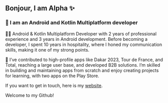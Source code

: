 
## Bonjour, I am Alpha ✨
### 📱 I am an Android and Kotlin Multiplatform developer

👨‍💻 Android & Kotlin Multiplatform Developer with 2 years of professional experience and 3 years in Android development. Before becoming a developer, I spent 10 years in hospitality, where I honed my communication skills, making it one of my strong points.

🚀 I’ve contributed to high-profile apps like Dakar 2023, Tour de France, and Total, reaching a large user base, and developed B2B solutions. I’m skilled in building and maintaining apps from scratch and enjoy creating projects for learning, with two apps on the Play Store.

If you want to get in touch, here is my [website](www.alphaomardiallo.com).

Welcome to my Github!
